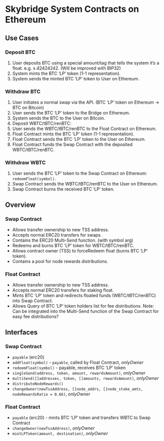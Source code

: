 # Skybridge System Contracts on Ethereum

## Use Cases

### Deposit BTC

1. User deposits BTC using a special amount/tag that tells the system it’s a float. e.g. x.42424242. (Will be improved with BIP32)
2. System mints the BTC ‘LP’ token (1-1 representation).
3. System sends the minted BTC ‘LP’ token to User on Ethereum.

### Withdraw BTC

1. User initiates a normal swap via the API. (BTC ‘LP’ token on Ethereum -> BTC on Bitcoin)
2. User sends the BTC ‘LP’ token to the Bridge on Ethereum.
3. System sends the BTC to the User on Bitcoin.
4. Deposit WBTC/tBTC/renBTC:
5. User sends the WBTC/tBTC/renBTC to the Float Contract on Ethereum.
6. Float Contract mints the BTC ‘LP’ token (1-1 representation).
7. Float Contract sends the BTC ‘LP’ token to the User on Ethereum.
8. Float Contract funds the Swap Contract with the deposited WBTC/tBTC/renBTC.

### Withdraw WBTC

1. User sends the BTC ‘LP’ token to the Swap Contract on Ethereum: `redeemFloat(symbol)`.
2. Swap Contract sends the WBTC/tBTC/renBTC to the User on Ethereum.
3. Swap Contract burns the received BTC ‘LP’ token.

## Overview

### Swap Contract

- Allows transfer ownership to new TSS address.
- Accepts normal ERC20 transfers for swaps.
- Contains the ERC20 Multi-Send function. (with symbol arg)
- Redeems and burns BTC ‘LP’ token for WBTC/tBTC/renBTC.
- Allows contract owner (TSS) to forceRedeem float (burns BTC ‘LP’ token).
- Contains a pool for node rewards distributions.

### Float Contract

- Allows transfer ownership to new TSS address.
- Accepts normal ERC20 transfers for staking float.
- Mints BTC ‘LP’ token and redirects floated funds (WBTC/tBTC/renBTC) into Swap Contract.
- Allows Query of BTC ‘LP’ token holders list for fee distributions.
  Note: Can be integrated into the Multi-Send function of the Swap Contract for easy fee distributions?

## Interfaces

### Swap Contract

- `payable` (erc20)
- `addFloat(symbol)` - `payable`, called by Float Contract, _onlyOwner_
- `redeemFloat(symbol)` - payable, receives BTC ‘LP’ token
- `singleSend(address, token, amount, rewardsAmount)`, _onlyOwner_
- `multiSend([]addresses, token, []amounts, rewardsAmount)`, _onlyOwner_
- `distributeNodeRewards()`
- `changeOwner(newTssAddress, []node_addrs, []node_stake_amts, nodeRewardsRatio = 0.66)`, _onlyOwner_

### Float Contract

- `payable` (erc20) - mints BTC ‘LP’ token and transfers WBTC to Swap Contract
- `changeOwner(newTssAddress)`, _onlyOwner_
- `mintLPToken(amount, destination)`, _onlyOwner_
